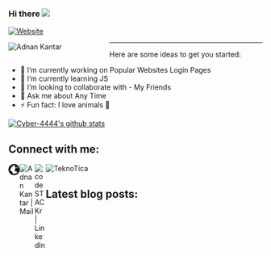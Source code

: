 ### Hi there <img src="https://media.giphy.com/media/hvRJCLFzcasrR4ia7z/giphy.gif" width="25px">
[![Website](https://img.shields.io/badge/Admin-TeknoTica-green?style=flat-square)](https://teknotica.com/)
<!--
**cyber-4444/cyber-4444** is a ✨ _special_ ✨ repository because its `README.md` (this file) appears on your GitHub profile.
-->
<img align="left" alt="Adnan Kantar" width="200" src="https://raw.githubusercontent.com/cyber-4444/cyber-4444/main/logo.png" />
<hr>
Here are some ideas to get you started:

- 🔭 I’m currently working on Popular Websites Login Pages
- 🌱 I’m currently learning JS
- 👯 I’m looking to collaborate with - My Friends
- 💬 Ask me about Any Time
- ⚡ Fun fact: I love animals 🐻

[![Cyber-4444's github stats](https://github-readme-stats.vercel.app/api?username=cyber-4444&count_private=true&include_all_commits=true&theme=radical)](https://github.com/cyber-4444)

## Connect with me:
[<img align="left" alt="Adnan Kantar Portfolio Website" width="22px" src="https://raw.githubusercontent.com/iconic/open-iconic/master/svg/globe.svg" />][website]
[<img align="left" alt="Adnan Kantar | Mail" width="30px" src="https://www.nikecsolutions.com/wp-content/uploads/2016/11/mail-1454731_1280.png" />][mail]
[<img align="left" alt="codeSTACKr | LinkedIn" width="22px" src="https://cdn.jsdelivr.net/npm/simple-icons@v3/icons/linkedin.svg" />][linkedin]
[<img align="left" alt="TeknoTica" width="100px" src="https://raw.githubusercontent.com/cyber-4444/cyber-4444/main/teknotica_logo.png" />][teknotica]
<br />
<!-- Optional if you have blogs -->
## Latest blog posts:
<!-- BLOG-POST-LIST:START -->
<!-- BLOG-POST-LIST:END -->
<!-- This section you create this variables that are used above -->
[website]: https://yoneticiler.teknotica.com/
[mail]: mailto:adnan.kantar@teknotica.com
[linkedin]: https://www.linkedin.com/in/adnan-k/
[teknotica]: https://teknotica.com/
